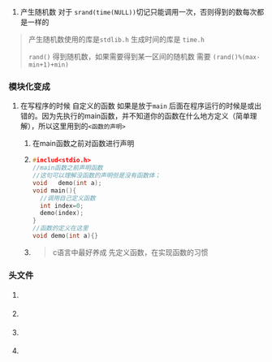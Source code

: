 1. 产生随机数  对于 `srand(time(NULL))`切记只能调用一次，否则得到的数每次都是一样的

> 产生随机数使用的库是`stdlib.h` 生成时间的库是 `time.h`
>
> `rand()` 得到随机数，如果需要得到某一区间的随机数  需要   `(rand()%(max-min+1)+min)`









### 模块化变成

1. 在写程序的时候 自定义的函数 如果是放于`main` 后面在程序运行的时候是或出错的。因为先执行的main函数，并不知道你的函数在什么地方定义（简单理解），所以这里用到的`<函数的声明>`

   1. 在main函数之前对函数进行声明

   2. ```c
      #includ<stdio.h>
      //main函数之前声明函数
      //这句可以理解没函数的声明但是没有函数体；
      void   demo(int a);
      void main(){
        //调用自己定义函数
        int index=0;
        demo(index);
      }
      //函数的定义在这里
      void demo(int a){}
      ```

   3. > c语言中最好养成 先定义函数，在实现函数的习惯

### 头文件

1. #### 

2. #### 

3. #### 

4. ​

